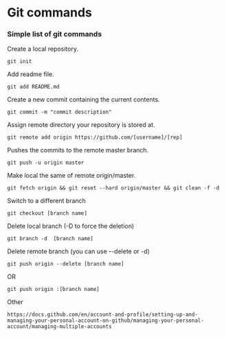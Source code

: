 # Git commands
### Simple list of git commands

Create a local repository.
```
git init
```

Add readme file.
```
git add README.md
```

Create a new commit containing the current contents.
```
git commit -m "commit description"
```

Assign remote directory your repository is stored at.
```
git remote add origin https://github.com/[username]/[rep]
```

Pushes the commits to the remote master branch.
```
git push -u origin master
```

Make local the same of remote origin/master.
```
git fetch origin && git reset --hard origin/master && git clean -f -d
```

Switch to a different branch
```
git checkout [branch name]
```

Delete local branch (-D to force the deletion)
```
git branch -d  [branch name]
```

Delete remote branch (you can use --delete or -d)
```
git push origin --delete [branch name]
```
OR
```
git push origin :[branch name]
```

Other
```
https://docs.github.com/en/account-and-profile/setting-up-and-managing-your-personal-account-on-github/managing-your-personal-account/managing-multiple-accounts
```
